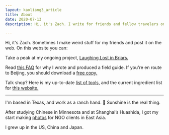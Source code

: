 ```yaml
---
layout: kaoliang3_article
title: About 
date: 2020-07-13
description: Hi, it's Zach. I write for friends and fellow travelers on this website.

---
```



Hi, it's Zach. Sometimes I make weird stuff for my friends and post it on the web. On this website you can:

Take a peak at my ongoing project, [Laughing Lost in Briars.]

Read [this FAQ] for why I wrote and produced a field guide. If you're en route to Beijing, you should download a [free copy.]

Talk shop? Here is my up-to-date [list of tools,] and the current ingredient list for [this website.]

---

I'm based in Texas, and work as a ranch hand. 🍃 Sunshine is the real thing.

After studying Chinese in Minnesota and at Shanghai’s Huashida, I got my start making [photos] for NGO clients in East Asia.

I grew up in the US, China and Japan.



[Laughing Lost in Briars.]: https://www.zachmccabe.com/briars

[this FAQ]: https://www.zachmccabe.com/beijing/faq#why-is-this-book-free

[free copy.]: https://www.zachmccabe.com/beijing

[list of tools,]: https://www.zachmccabe.com/tools

[this website.]: https://www.zachmccabe.com/ntk

[photos]: https://www.zachmccabe.com/postcard
